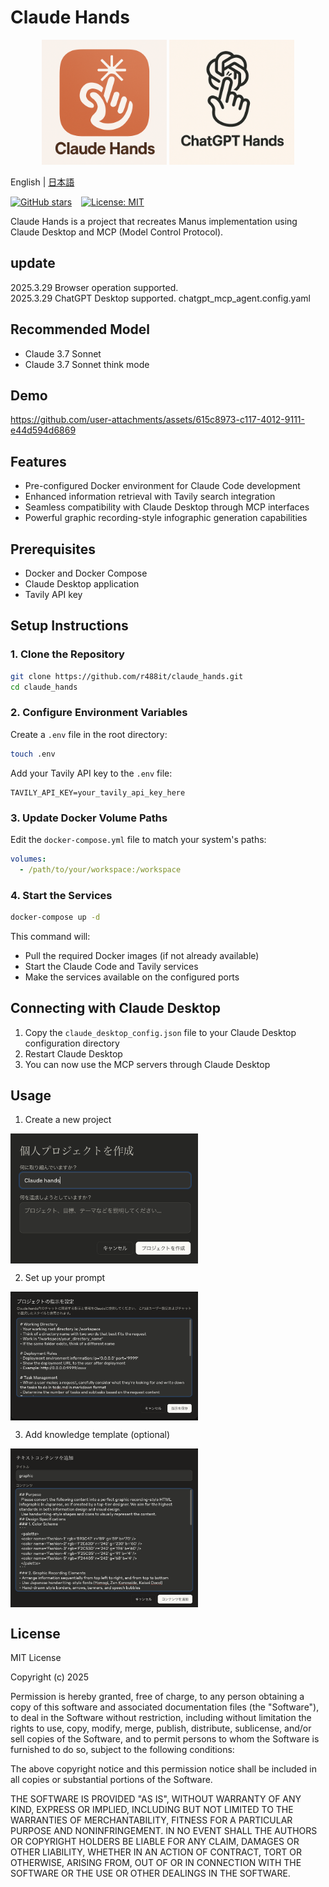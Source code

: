 # Claude Hands

<p align="center">
  <img src="assets/logo.png" width="200"/>
  <img src="assets/logo2.png" width="200"/>
</p>

English | [日本語](README.ja.md)

[![GitHub stars](https://img.shields.io/github/stars/r488it/claude_hands?style=social)](https://github.com/r488it/claude_hands/stargazers)
&ensp;
[![License: MIT](https://img.shields.io/badge/License-MIT-yellow.svg)](https://opensource.org/licenses/MIT) &ensp;


Claude Hands is a project that recreates Manus implementation using Claude Desktop and MCP (Model Control Protocol).


## update
2025.3.29 Browser operation supported.   
2025.3.29 ChatGPT Desktop supported. chatgpt_mcp_agent.config.yaml

## Recommended Model
- Claude 3.7 Sonnet
- Claude 3.7 Sonnet think mode

## Demo

https://github.com/user-attachments/assets/615c8973-c117-4012-9111-e44d594d6869

## Features

- Pre-configured Docker environment for Claude Code development
- Enhanced information retrieval with Tavily search integration
- Seamless compatibility with Claude Desktop through MCP interfaces
- Powerful graphic recording-style infographic generation capabilities

## Prerequisites

- Docker and Docker Compose
- Claude Desktop application
- Tavily API key

## Setup Instructions

### 1. Clone the Repository

```bash
git clone https://github.com/r488it/claude_hands.git
cd claude_hands
```

### 2. Configure Environment Variables

Create a `.env` file in the root directory:

```bash
touch .env
```

Add your Tavily API key to the `.env` file:

```
TAVILY_API_KEY=your_tavily_api_key_here
```

### 3. Update Docker Volume Paths

Edit the `docker-compose.yml` file to match your system's paths:

```yaml
volumes:
  - /path/to/your/workspace:/workspace
```

### 4. Start the Services

```bash
docker-compose up -d
```

This command will:
- Pull the required Docker images (if not already available)
- Start the Claude Code and Tavily services
- Make the services available on the configured ports

## Connecting with Claude Desktop

1. Copy the `claude_desktop_config.json` file to your Claude Desktop configuration directory
2. Restart Claude Desktop
3. You can now use the MCP servers through Claude Desktop

## Usage

1. Create a new project
<div align="center" style="display: flex; gap: 20px;">
    <img src="assets/01_make_project.png" alt="Create project" width="300" />
</div>

2. Set up your prompt
<div align="center" style="display: flex; gap: 20px;">
    <img src="assets/02_set_prompt.png" alt="Set prompt" width="300" />
</div>

3. Add knowledge template (optional)
<div align="center" style="display: flex; gap: 20px;">
    <img src="assets/03_set_knowledge.png" alt="Add knowledge" width="300" />
</div>

## License

MIT License

Copyright (c) 2025

Permission is hereby granted, free of charge, to any person obtaining a copy
of this software and associated documentation files (the "Software"), to deal
in the Software without restriction, including without limitation the rights
to use, copy, modify, merge, publish, distribute, sublicense, and/or sell
copies of the Software, and to permit persons to whom the Software is
furnished to do so, subject to the following conditions:

The above copyright notice and this permission notice shall be included in all
copies or substantial portions of the Software.

THE SOFTWARE IS PROVIDED "AS IS", WITHOUT WARRANTY OF ANY KIND, EXPRESS OR
IMPLIED, INCLUDING BUT NOT LIMITED TO THE WARRANTIES OF MERCHANTABILITY,
FITNESS FOR A PARTICULAR PURPOSE AND NONINFRINGEMENT. IN NO EVENT SHALL THE
AUTHORS OR COPYRIGHT HOLDERS BE LIABLE FOR ANY CLAIM, DAMAGES OR OTHER
LIABILITY, WHETHER IN AN ACTION OF CONTRACT, TORT OR OTHERWISE, ARISING FROM,
OUT OF OR IN CONNECTION WITH THE SOFTWARE OR THE USE OR OTHER DEALINGS IN THE
SOFTWARE.